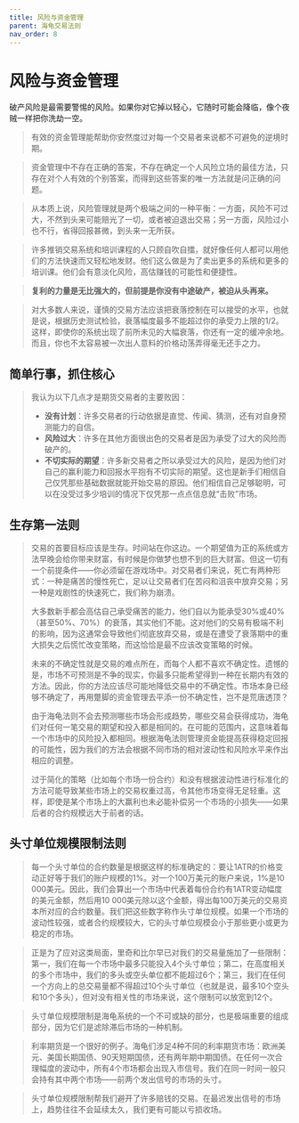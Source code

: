 ```yaml
---
title: 风险与资金管理
parent: 海龟交易法则
nav_order: 8
---
```


# 风险与资金管理

破产风险是最需要警惕的风险。如果你对它掉以轻心，它随时可能会降临，像个夜贼一样把你洗劫一空。

> 有效的资金管理能帮助你安然度过对每一个交易者来说都不可避免的逆境时期。

> 资金管理中不存在正确的答案，不存在确定一个人风险立场的最佳方法，只存在对个人有效的个别答案，而得到这些答案的唯一方法就是问正确的问题。

> 从本质上说，风险管理就是两个极端之间的一种平衡：一方面，风险不可过大，不然到头来可能赔光了一切，或者被迫退出交易；另一方面，风险过小也不行，省得回报甚微，到头来一无所获。

> 许多推销交易系统和培训课程的人只顾自吹自擂，就好像任何人都可以用他们的方法快速而又轻松地发财。他们这么做是为了卖出更多的系统和更多的培训课。他们会有意淡化风险，高估赚钱的可能性和便捷性。

> **复利的力量是无比强大的，但前提是你没有中途破产，被迫从头再来。**

> 对大多数人来说，谨慎的交易方法应该把衰落控制在可以接受的水平，也就是说，根据历史测试检验，衰落幅度最多不能超过你的承受力上限的1/2。这样，即使你的系统出现了前所未见的大幅衰落，你还有一定的缓冲余地。而且，你也不太容易被一次出人意料的价格动荡弄得毫无还手之力。

## 简单行事，抓住核心

> 我认为以下几点才是期货交易者的主要败因：
> - **没有计划**：许多交易者的行动依据是直觉、传闻、猜测，还有对自身预测能力的自信。
> - **风险过大**：许多在其他方面很出色的交易者是因为承受了过大的风险而破产的。
> - **不切实际的期望**：许多新交易者之所以承受过大的风险，是因为他们对自己的赢利能力和回报水平抱有不切实际的期望。这也是新手们相信自己仅凭那些基础数据就能开始交易的原因。他们相信自己足够聪明，可以在没受过多少培训的情况下仅凭那一点点信息就“击败”市场。

## 生存第一法则

> 交易的首要目标应该是生存。时间站在你这边。一个期望值为正的系统或方法早晚会给你带来财富，有时候是你做梦也想不到的巨大财富。但这一切有一个前提条件——你必须留在游戏场中。对交易者们来说，死亡有两种形式：一种是痛苦的慢性死亡，足以让交易者们在苦闷和沮丧中放弃交易；另一种是戏剧性的快速死亡，我们称为崩溃。
> 
> 大多数新手都会高估自己承受痛苦的能力，他们自以为能承受30%或40%（甚至50%、70%）的衰落，其实他们不能。这对他们的交易有极端不利的影响，因为这通常会导致他们彻底放弃交易，或是在遭受了衰落期中的重大损失之后慌忙改变策略，而这恰恰是最不应该改变策略的时候。
> 
> 未来的不确定性就是交易的难点所在，而每个人都不喜欢不确定性。遗憾的是，市场不可预测是不争的现实，你最多只能希望得到一种在长期内有效的方法。因此，你的方法应该尽可能地降低交易中的不确定性。市场本身已经够不确定了，再用蹩脚的资金管理去平添一份不确定性，岂不是荒唐透顶？
> 
> 由于海龟法则不会去预测哪些市场会形成趋势，哪些交易会获得成功，海龟们对任何一笔交易的期望和投入都是相同的。在可能的范围内，这意味着每一个市场中的风险投入都相同。根据海龟法则管理资金能提高获得稳定回报的可能性，因为我们的方法会根据不同市场的相对波动性和风险水平来作出相应的调整。
> 
> 过于简化的策略（比如每个市场一份合约）和没有根据波动性进行标准化的方法可能导致某些市场上的交易权重过高，令其他市场变得无足轻重。这样，即使是某个市场上的大赢利也未必能补偿另一个市场的小损失——如果后者的合约规模远大于前者的话。

## 头寸单位规模限制法则

> 每一个头寸单位的合约数量是根据这样的标准确定的：要让1ATR的价格变动正好等于我们的账户规模的1%。对一个100万美元的账户来说，1%是10 000美元。因此，我们会算出一个市场中代表着每份合约有1ATR变动幅度的美元金额，然后用10 000美元除以这个金额，得出每100万美元的交易资本所对应的合约数量。我们把这些数字称作头寸单位规模。如果一个市场的波动性较强，或者合约规模较大，它的头寸单位规模会小于那些更小或更为稳定的市场。

> 正是为了应对这类局面，里奇和比尔早已对我们的交易量施加了一些限制：第一，我们在每一个市场中最多只能投入4个头寸单位；第二，在高度相关的多个市场中，我们的多头或空头单位都不能超过6个；第三，我们在任何一个方向上的总交易量都不得超过10个头寸单位（也就是说，最多10个空头和10个多头），但对没有相关性的市场来说，这个限制可以放宽到12个。

> 头寸单位规模限制是海龟系统的一个不可或缺的部分，也是极端重要的组成部分，因为它们是滤除滞后市场的一种机制。

> 利率期货是一个很好的例子。海龟们涉足4种不同的利率期货市场：欧洲美元、美国长期国债、90天短期国债，还有两年期中期国债。在任何一次合理幅度的波动中，所有4个市场都会出现入市信号。我们在同一时间一般只会持有其中两个市场——前两个发出信号的市场的头寸。

> 头寸单位规模限制帮我们避开了许多赔钱的交易。在最迟发出信号的市场上，趋势往往不会延续太久，我们更有可能以亏损收场。








